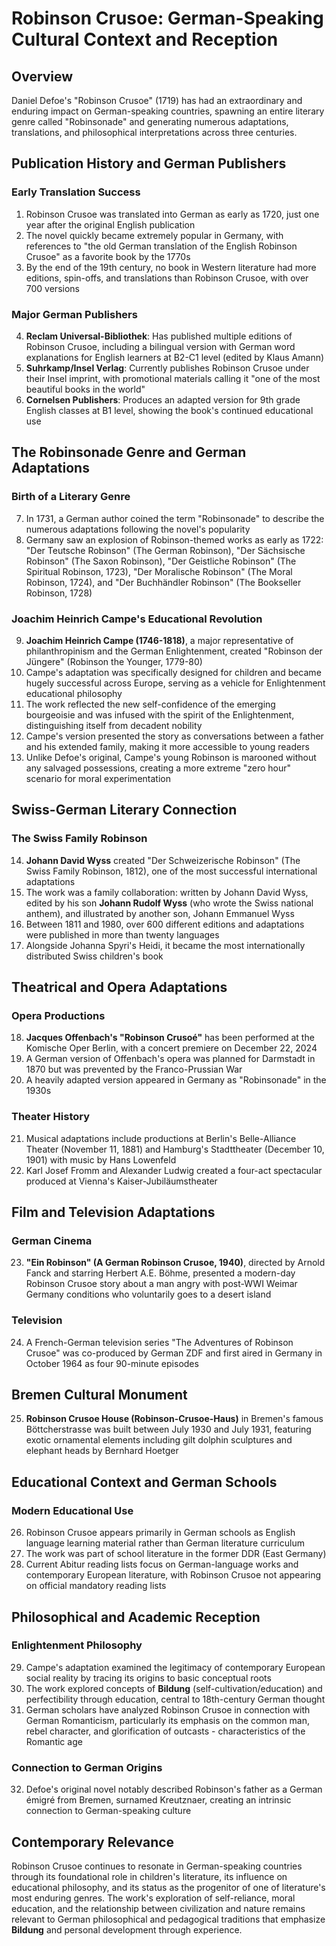 # Robinson Crusoe: German-Speaking Cultural Context and Reception

## Overview
Daniel Defoe's "Robinson Crusoe" (1719) has had an extraordinary and enduring impact on German-speaking countries, spawning an entire literary genre called "Robinsonade" and generating numerous adaptations, translations, and philosophical interpretations across three centuries.

## Publication History and German Publishers

### Early Translation Success
1. Robinson Crusoe was translated into German as early as 1720, just one year after the original English publication
2. The novel quickly became extremely popular in Germany, with references to "the old German translation of the English Robinson Crusoe" as a favorite book by the 1770s
3. By the end of the 19th century, no book in Western literature had more editions, spin-offs, and translations than Robinson Crusoe, with over 700 versions

### Major German Publishers
4. **Reclam Universal-Bibliothek**: Has published multiple editions of Robinson Crusoe, including a bilingual version with German word explanations for English learners at B2-C1 level (edited by Klaus Amann)
5. **Suhrkamp/Insel Verlag**: Currently publishes Robinson Crusoe under their Insel imprint, with promotional materials calling it "one of the most beautiful books in the world"
6. **Cornelsen Publishers**: Produces an adapted version for 9th grade English classes at B1 level, showing the book's continued educational use

## The Robinsonade Genre and German Adaptations

### Birth of a Literary Genre
7. In 1731, a German author coined the term "Robinsonade" to describe the numerous adaptations following the novel's popularity
8. Germany saw an explosion of Robinson-themed works as early as 1722: "Der Teutsche Robinson" (The German Robinson), "Der Sächsische Robinson" (The Saxon Robinson), "Der Geistliche Robinson" (The Spiritual Robinson, 1723), "Der Moralische Robinson" (The Moral Robinson, 1724), and "Der Buchhändler Robinson" (The Bookseller Robinson, 1728)

### Joachim Heinrich Campe's Educational Revolution
9. **Joachim Heinrich Campe (1746-1818)**, a major representative of philanthropinism and the German Enlightenment, created "Robinson der Jüngere" (Robinson the Younger, 1779-80)
10. Campe's adaptation was specifically designed for children and became hugely successful across Europe, serving as a vehicle for Enlightenment educational philosophy
11. The work reflected the new self-confidence of the emerging bourgeoisie and was infused with the spirit of the Enlightenment, distinguishing itself from decadent nobility
12. Campe's version presented the story as conversations between a father and his extended family, making it more accessible to young readers
13. Unlike Defoe's original, Campe's young Robinson is marooned without any salvaged possessions, creating a more extreme "zero hour" scenario for moral experimentation

## Swiss-German Literary Connection

### The Swiss Family Robinson
14. **Johann David Wyss** created "Der Schweizerische Robinson" (The Swiss Family Robinson, 1812), one of the most successful international adaptations
15. The work was a family collaboration: written by Johann David Wyss, edited by his son **Johann Rudolf Wyss** (who wrote the Swiss national anthem), and illustrated by another son, Johann Emmanuel Wyss
16. Between 1811 and 1980, over 600 different editions and adaptations were published in more than twenty languages
17. Alongside Johanna Spyri's Heidi, it became the most internationally distributed Swiss children's book

## Theatrical and Opera Adaptations

### Opera Productions
18. **Jacques Offenbach's "Robinson Crusoé"** has been performed at the Komische Oper Berlin, with a concert premiere on December 22, 2024
19. A German version of Offenbach's opera was planned for Darmstadt in 1870 but was prevented by the Franco-Prussian War
20. A heavily adapted version appeared in Germany as "Robinsonade" in the 1930s

### Theater History
21. Musical adaptations include productions at Berlin's Belle-Alliance Theater (November 11, 1881) and Hamburg's Stadttheater (December 10, 1901) with music by Hans Lowenfeld
22. Karl Josef Fromm and Alexander Ludwig created a four-act spectacular produced at Vienna's Kaiser-Jubiläumstheater

## Film and Television Adaptations

### German Cinema
23. **"Ein Robinson" (A German Robinson Crusoe, 1940)**, directed by Arnold Fanck and starring Herbert A.E. Böhme, presented a modern-day Robinson Crusoe story about a man angry with post-WWI Weimar Germany conditions who voluntarily goes to a desert island

### Television
24. A French-German television series "The Adventures of Robinson Crusoe" was co-produced by German ZDF and first aired in Germany in October 1964 as four 90-minute episodes

## Bremen Cultural Monument
25. **Robinson Crusoe House (Robinson-Crusoe-Haus)** in Bremen's famous Böttcherstrasse was built between July 1930 and July 1931, featuring exotic ornamental elements including gilt dolphin sculptures and elephant heads by Bernhard Hoetger

## Educational Context and German Schools

### Modern Educational Use
26. Robinson Crusoe appears primarily in German schools as English language learning material rather than German literature curriculum
27. The work was part of school literature in the former DDR (East Germany)
28. Current Abitur reading lists focus on German-language works and contemporary European literature, with Robinson Crusoe not appearing on official mandatory reading lists

## Philosophical and Academic Reception

### Enlightenment Philosophy
29. Campe's adaptation examined the legitimacy of contemporary European social reality by tracing its origins to basic conceptual roots
30. The work explored concepts of **Bildung** (self-cultivation/education) and perfectibility through education, central to 18th-century German thought
31. German scholars have analyzed Robinson Crusoe in connection with German Romanticism, particularly its emphasis on the common man, rebel character, and glorification of outcasts - characteristics of the Romantic age

### Connection to German Origins
32. Defoe's original novel notably described Robinson's father as a German émigré from Bremen, surnamed Kreutznaer, creating an intrinsic connection to German-speaking culture

## Contemporary Relevance
Robinson Crusoe continues to resonate in German-speaking countries through its foundational role in children's literature, its influence on educational philosophy, and its status as the progenitor of one of literature's most enduring genres. The work's exploration of self-reliance, moral education, and the relationship between civilization and nature remains relevant to German philosophical and pedagogical traditions that emphasize **Bildung** and personal development through experience.